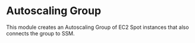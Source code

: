 Autoscaling Group
=================

This module creates an Autoscaling Group of EC2 Spot instances that also connects the group to SSM.